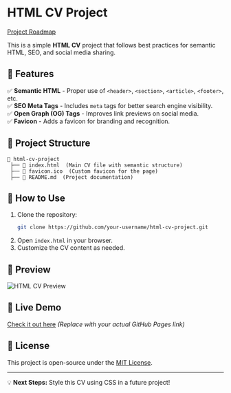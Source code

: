 # HTML CV Project

[Project Roadmap](https://roadmap.sh/projects/single-page-cv)

This is a simple **HTML CV** project that follows best practices for semantic HTML, SEO, and social media sharing.

## 🌟 Features

✅ **Semantic HTML** - Proper use of `<header>`, `<section>`, `<article>`, `<footer>`, etc.  
✅ **SEO Meta Tags** - Includes `meta` tags for better search engine visibility.  
✅ **Open Graph (OG) Tags** - Improves link previews on social media.  
✅ **Favicon** - Adds a favicon for branding and recognition.

## 📂 Project Structure

```
📁 html-cv-project
 ├── 📄 index.html  (Main CV file with semantic structure)
 ├── 📄 favicon.ico  (Custom favicon for the page)
 ├── 📄 README.md  (Project documentation)
```

## 🚀 How to Use

1. Clone the repository:
   ```bash
   git clone https://github.com/your-username/html-cv-project.git
   ```
2. Open `index.html` in your browser.
3. Customize the CV content as needed.

## 📸 Preview

![HTML CV Preview](https://via.placeholder.com/800x400.png?text=HTML+CV+Preview)

## 🔗 Live Demo
[Check it out here](https://your-username.github.io/html-cv-project/) *(Replace with your actual GitHub Pages link)*

## 📜 License
This project is open-source under the [MIT License](LICENSE).

---

💡 **Next Steps:** Style this CV using CSS in a future project!
